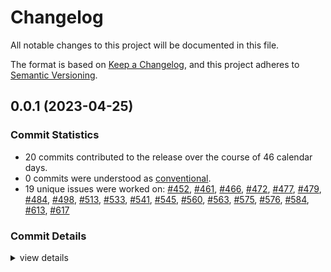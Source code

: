 # Changelog

All notable changes to this project will be documented in this file.

The format is based on [Keep a Changelog](https://keepachangelog.com/en/1.0.0/),
and this project adheres to [Semantic Versioning](https://semver.org/spec/v2.0.0.html).

## 0.0.1 (2023-04-25)

### Commit Statistics

<csr-read-only-do-not-edit/>

 - 20 commits contributed to the release over the course of 46 calendar days.
 - 0 commits were understood as [conventional](https://www.conventionalcommits.org).
 - 19 unique issues were worked on: [#452](https://github.com/MingweiSamuel/hydroflow/issues/452), [#461](https://github.com/MingweiSamuel/hydroflow/issues/461), [#466](https://github.com/MingweiSamuel/hydroflow/issues/466), [#472](https://github.com/MingweiSamuel/hydroflow/issues/472), [#477](https://github.com/MingweiSamuel/hydroflow/issues/477), [#479](https://github.com/MingweiSamuel/hydroflow/issues/479), [#484](https://github.com/MingweiSamuel/hydroflow/issues/484), [#498](https://github.com/MingweiSamuel/hydroflow/issues/498), [#513](https://github.com/MingweiSamuel/hydroflow/issues/513), [#533](https://github.com/MingweiSamuel/hydroflow/issues/533), [#541](https://github.com/MingweiSamuel/hydroflow/issues/541), [#545](https://github.com/MingweiSamuel/hydroflow/issues/545), [#560](https://github.com/MingweiSamuel/hydroflow/issues/560), [#563](https://github.com/MingweiSamuel/hydroflow/issues/563), [#575](https://github.com/MingweiSamuel/hydroflow/issues/575), [#576](https://github.com/MingweiSamuel/hydroflow/issues/576), [#584](https://github.com/MingweiSamuel/hydroflow/issues/584), [#613](https://github.com/MingweiSamuel/hydroflow/issues/613), [#617](https://github.com/MingweiSamuel/hydroflow/issues/617)

### Commit Details

<csr-read-only-do-not-edit/>

<details><summary>view details</summary>

 * **[#452](https://github.com/MingweiSamuel/hydroflow/issues/452)**
    - Build CLI wheels in CI and minimize CLI dependencies ([`3e33d0c`](https://github.com/MingweiSamuel/hydroflow/commit/3e33d0cf6b068f0567e55462732598f8a4e2da6a))
 * **[#461](https://github.com/MingweiSamuel/hydroflow/issues/461)**
    - Support networking topologies that mix local and cloud through SSH tunneling ([`0ec6d88`](https://github.com/MingweiSamuel/hydroflow/commit/0ec6d889469331a212c04f9568136f770f0c973d))
 * **[#466](https://github.com/MingweiSamuel/hydroflow/issues/466)**
    - Add APIs for sending data to a Hydroflow service from Python ([`c2203a1`](https://github.com/MingweiSamuel/hydroflow/commit/c2203a15f0144308365af227f3ca044ae6a7954b))
 * **[#472](https://github.com/MingweiSamuel/hydroflow/issues/472)**
    - Some clippy/windows fixes for hydro cli code ([`bbf7b50`](https://github.com/MingweiSamuel/hydroflow/commit/bbf7b506463d7fceb5d87005c7cb270a2b0521df))
 * **[#477](https://github.com/MingweiSamuel/hydroflow/issues/477)**
    - Properly handle interrupts and fix non-flushing demux ([`00ea017`](https://github.com/MingweiSamuel/hydroflow/commit/00ea017e40b796e7561979efa0921658dfe072fd))
 * **[#479](https://github.com/MingweiSamuel/hydroflow/issues/479)**
    - Allow custom ports to be used as sinks ([`8da15b7`](https://github.com/MingweiSamuel/hydroflow/commit/8da15b7cbd8bdbf960d3ed58b69f98538ccacd2c))
 * **[#484](https://github.com/MingweiSamuel/hydroflow/issues/484)**
    - Add merge API to CLI to have multiple sources for one sink ([`e09b567`](https://github.com/MingweiSamuel/hydroflow/commit/e09b5670795292f66a004f41314c3c4aa7a24eeb))
 * **[#498](https://github.com/MingweiSamuel/hydroflow/issues/498)**
    - Add API to get CLI connection config as JSON ([`323e0f0`](https://github.com/MingweiSamuel/hydroflow/commit/323e0f0afd73b66f321b2e88498627e76a186a4e))
 * **[#513](https://github.com/MingweiSamuel/hydroflow/issues/513)**
    - Add `hydro.null` API to connect no-op sources and sinks ([`9b2a4a6`](https://github.com/MingweiSamuel/hydroflow/commit/9b2a4a690798d2a976221901fa25a908b7600f52))
 * **[#533](https://github.com/MingweiSamuel/hydroflow/issues/533)**
    - Add `hydro.mux` operator and initial API tests ([`c25272b`](https://github.com/MingweiSamuel/hydroflow/commit/c25272b90f8cc5ec7614caa29f0be889d2220510))
 * **[#541](https://github.com/MingweiSamuel/hydroflow/issues/541)**
    - Fixup! Start accepting connections in the background of CLI initialization to avoid deadlocks ([`d2480f7`](https://github.com/MingweiSamuel/hydroflow/commit/d2480f7b92a9067f63d736c6ba72f1dbc0614d0f))
    - Start accepting connections in the background of CLI initialization to avoid deadlocks ([`681a6ba`](https://github.com/MingweiSamuel/hydroflow/commit/681a6baef73de8a67e140526ede4b36e239976f0))
 * **[#545](https://github.com/MingweiSamuel/hydroflow/issues/545)**
    - Fixup! Start accepting connections in the background of CLI initialization to avoid deadlocks ([`d2480f7`](https://github.com/MingweiSamuel/hydroflow/commit/d2480f7b92a9067f63d736c6ba72f1dbc0614d0f))
 * **[#560](https://github.com/MingweiSamuel/hydroflow/issues/560)**
    - Refactor `hydro.mux` to `source.tagged(id)` and support connections where the tagged source is the server ([`3f0ecc9`](https://github.com/MingweiSamuel/hydroflow/commit/3f0ecc92abed7a0c95c04255adcc6d39c0767703))
 * **[#563](https://github.com/MingweiSamuel/hydroflow/issues/563)**
    - Don't drop the write half of a stream even if we are only reading in the CLI ([`aef43be`](https://github.com/MingweiSamuel/hydroflow/commit/aef43be9c0a3cc39229c90cde9c8f5ed8b8198c8))
 * **[#575](https://github.com/MingweiSamuel/hydroflow/issues/575)**
    - Place a buffer over each sink of a demux to avoid serial message sending ([`a26f759`](https://github.com/MingweiSamuel/hydroflow/commit/a26f759d717fd1685fc53181b4c2fd9b7b93a544))
 * **[#576](https://github.com/MingweiSamuel/hydroflow/issues/576)**
    - Add classic counter CRDT benchmark to compare against ([`2f3bf04`](https://github.com/MingweiSamuel/hydroflow/commit/2f3bf04ab33768b04d44f3f58907f958d4cd8dc8))
 * **[#584](https://github.com/MingweiSamuel/hydroflow/issues/584)**
    - Fix windows build ([`5aa96c4`](https://github.com/MingweiSamuel/hydroflow/commit/5aa96c451ba69ff2beed41528b8c847b75c45ea7))
 * **[#613](https://github.com/MingweiSamuel/hydroflow/issues/613)**
    - Improve error message when key is not found in a demux ([`f9f9e72`](https://github.com/MingweiSamuel/hydroflow/commit/f9f9e729affe41d37b2414e7c5dfc5e54caf82a7))
 * **[#617](https://github.com/MingweiSamuel/hydroflow/issues/617)**
    - Update `Cargo.toml`s for publishing ([`a78ff9a`](https://github.com/MingweiSamuel/hydroflow/commit/a78ff9aace6771787c2b72aad83be6ad8d49a828))
 * **Uncategorized**
    - Setup release workflow ([`32ef36f`](https://github.com/MingweiSamuel/hydroflow/commit/32ef36f0f4c7baecf1a31d845fee6359366ade47))
</details>

